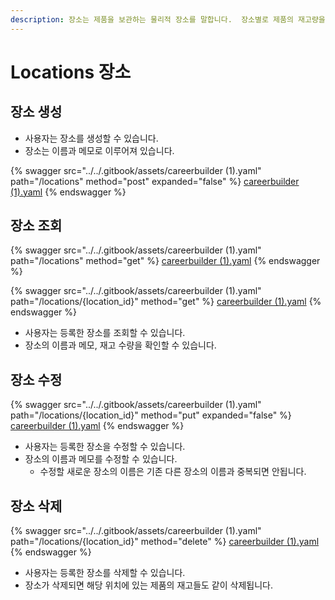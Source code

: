 ```yaml
---
description: 장소는 제품을 보관하는 물리적 장소를 말합니다.  장소별로 제품의 재고량을 가지고 있습니다.
---
```


# Locations 장소

## 장소 생성

* 사용자는 장소를 생성할 수 있습니다.
* 장소는 이름과 메모로 이루어져 있습니다.

{% swagger src="../../.gitbook/assets/careerbuilder (1).yaml" path="/locations" method="post" expanded="false" %}
[careerbuilder (1).yaml](<../../.gitbook/assets/careerbuilder (1).yaml>)
{% endswagger %}



## 장소 조회

{% swagger src="../../.gitbook/assets/careerbuilder (1).yaml" path="/locations" method="get" %}
[careerbuilder (1).yaml](<../../.gitbook/assets/careerbuilder (1).yaml>)
{% endswagger %}

{% swagger src="../../.gitbook/assets/careerbuilder (1).yaml" path="/locations/{location_id}" method="get" %}
[careerbuilder (1).yaml](<../../.gitbook/assets/careerbuilder (1).yaml>)
{% endswagger %}

* 사용자는 등록한 장소를 조회할 수 있습니다.
* 장소의 이름과 메모, 재고 수량을 확인할 수 있습니다.



## 장소 수정

{% swagger src="../../.gitbook/assets/careerbuilder (1).yaml" path="/locations/{location_id}" method="put" expanded="false" %}
[careerbuilder (1).yaml](<../../.gitbook/assets/careerbuilder (1).yaml>)
{% endswagger %}

* 사용자는 등록한 장소을 수정할 수 있습니다.
* 장소의 이름과 메모를 수정할 수 있습니다.
  * 수정할 새로운 장소의 이름은 기존 다른 장소의 이름과 중복되면 안됩니다.



## 장소 삭제

{% swagger src="../../.gitbook/assets/careerbuilder (1).yaml" path="/locations/{location_id}" method="delete" %}
[careerbuilder (1).yaml](<../../.gitbook/assets/careerbuilder (1).yaml>)
{% endswagger %}

* 사용자는 등록한 장소를 삭제할 수 있습니다.
* 장소가 삭제되면 해당 위치에 있는 제품의 재고들도 같이 삭제됩니다.





